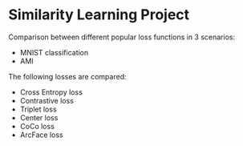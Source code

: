 # Similarity Learning Project
Comparison between different popular loss functions in 3 scenarios:

- MNIST classification
- AMI

The following losses are compared:

- Cross Entropy loss
- Contrastive loss
- Triplet loss
- Center loss
- CoCo loss
- ArcFace loss
